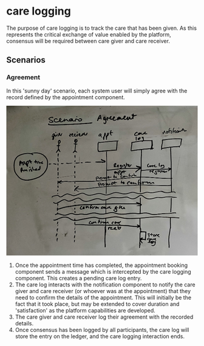 # care logging

The purpose of care logging is to track the care that has been given. As this represents the critical exchange of value enabled by the platform, consensus will be required between care giver and care receiver.

## Scenarios

### Agreement

In this 'sunny day' scenario, each system user will simply agree with the record defined by the appointment component.

![Care Logging - Agreement scenario](../../.gitbook/assets/care-logging-agreement.jpg)

1. Once the appointment time has completed, the appointment booking component sends a message which is intercepted by the care logging component. This creates a pending care log entry.
2. The care log interacts with the notification component to notify the care giver and care receiver \(or whoever was at the appointment\) that they need to confirm the details of the appointment. This will initially be the fact that it took place, but may be extended to cover duration and 'satisfaction' as the platform capabilities are developed.
3. The care giver and care receiver log their agreement with the recorded details.
4. Once consensus has been logged by all participants, the care log will store the entry on the ledger, and the care logging interaction ends.



